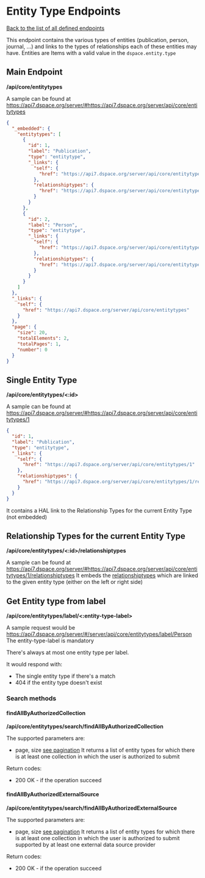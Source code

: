 # Entity Type Endpoints
[Back to the list of all defined endpoints](endpoints.md)

This endpoint contains the various types of entities (publication, person, journal, …) and links to the types of
relationships each of these entities may have.
Entities are Items with a valid value in the `dspace.entity.type` 

## Main Endpoint
**/api/core/entitytypes**

A sample can be found at https://api7.dspace.org/server/#https://api7.dspace.org/server/api/core/entitytypes

```json
{
  "_embedded": {
    "entitytypes": [
      {
        "id": 1,
        "label": "Publication",
        "type": "entitytype",
        "_links": {
          "self": {
            "href": "https://api7.dspace.org/server/api/core/entitytypes/1"
          },
          "relationshiptypes": {
            "href": "https://api7.dspace.org/server/api/core/entitytypes/1/relationshiptypes"
          }
        }
      },
      {
        "id": 2,
        "label": "Person",
        "type": "entitytype",
        "_links": {
          "self": {
            "href": "https://api7.dspace.org/server/api/core/entitytypes/2"
          },
          "relationshiptypes": {
            "href": "https://api7.dspace.org/server/api/core/entitytypes/2/relationshiptypes"
          }
        }
      }
    ]
  },
  "_links": {
    "self": {
      "href": "https://api7.dspace.org/server/api/core/entitytypes"
    }
  },
  "page": {
    "size": 20,
    "totalElements": 2,
    "totalPages": 1,
    "number": 0
  }
}
```

## Single Entity Type
**/api/core/entitytypes/<:id>**

A sample can be found at https://api7.dspace.org/server/#https://api7.dspace.org/server/api/core/entitytypes/1

```json
{
  "id": 1,
  "label": "Publication",
  "type": "entitytype",
  "_links": {
    "self": {
      "href": "https://api7.dspace.org/server/api/core/entitytypes/1"
    },
    "relationshiptypes": {
      "href": "https://api7.dspace.org/server/api/core/entitytypes/1/relationshiptypes"
    }
  }
}
```

It contains a HAL link to the Relationship Types for the current Entity Type (not embedded)

## Relationship Types for the current Entity Type
**/api/core/entitytypes/<:id>/relationshiptypes**

A sample can be found at https://api7.dspace.org/server/#https://api7.dspace.org/server/api/core/entitytypes/1/relationshiptypes
It embeds the [relationshiptypes](relationshiptypes.md) which are linked to the given entity type (either on the left or right side)

## Get Entity type from label
**/api/core/entitytypes/label/<:entity-type-label>**

A sample request would be https://api7.dspace.org/server/#/server/api/core/entitytypes/label/Person
The entity-type-label is mandatory

There's always at most one entity type per label.

It would respond with:
* The single entity type if there's a match
* 404 if the entity type doesn't exist

### Search methods
#### findAllByAuthorizedCollection
**/api/core/entitytypes/search/findAllByAuthorizedCollection**

The supported parameters are:
* page, size [see pagination](README.md#Pagination)
It returns a list of entity types for which there is at least one collection in which the user is authorized to submit

Return codes:
* 200 OK - if the operation succeed

#### findAllByAuthorizedExternalSource
**/api/core/entitytypes/search/findAllByAuthorizedExternalSource**

The supported parameters are:
* page, size [see pagination](README.md#Pagination)
It returns a list of entity types for which there is at least one collection in which the user is authorized to submit supported by at least one external data source provider

Return codes:
* 200 OK - if the operation succeed
